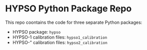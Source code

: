 # HYPSO Python Package Repo
This repo coontains the code for three separate Python packages:
- HYPSO package: `hypso`
- HYPSO-1 calibration files: `hypso1_calibration`
- HYPSO-" calibration files: `hypso2_calibration`